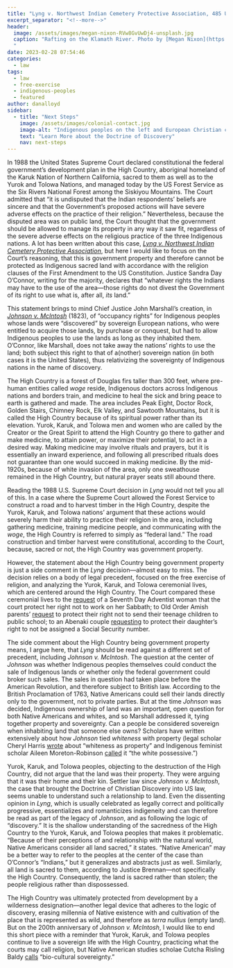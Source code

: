 ```yaml
---
title: "Lyng v. Northwest Indian Cemetery Protective Association, 485 U.S. 439"
excerpt_separator: "<!--more-->"
header:
  image: /assets/images/megan-nixon-RVw8GvUwDj4-unsplash.jpg
  caption: "Rafting on the Klamath River. Photo by [Megan Nixon](https://unsplash.com/@megnixon?utm_source=unsplash&utm_medium=referral&utm_content=creditCopyText) on [Unsplash](https://unsplash.com/photos/RVw8GvUwDj4?utm_source=unsplash&utm_medium=referral&utm_content=creditCopyText)
  "
date: 2023-02-28 07:54:46
categories:
  - law
tags:
  - law
  - free-exercise
  - indigenous-peoples
  - featured
author: danalloyd
sidebar:
  - title: "Next Steps"
    image: /assets/images/colonial-contact.jpg
    image-alt: "Indigenous peoples on the left and European Christian colonizers on the right planting a cross. In the middle is Mother Earth."
    text: "Learn More about the Doctrine of Discovery"
    nav: next-steps 
---
```


In 1988 the United States Supreme Court declared constitutional the federal government’s development plan in the High Country, aboriginal homeland of the Karuk Nation of Northern California, sacred to them as well as to the Yurok and Tolowa Nations, and managed today by the US Forest Service as the Six Rivers National Forest among the Siskiyou Mountains. The Court admitted that “it is undisputed that the Indian respondents’ beliefs are sincere and that the Government’s proposed actions will have severe adverse effects on the practice of their religion.” Nevertheless, because the disputed area was on public land, the Court thought that the government should be allowed to manage its property in any way it saw fit, regardless of the severe adverse effects on the religious practice of the three Indigenous nations. A lot has been written about this case, [_Lyng v. Northwest Indian Cemetery Protective Association_](https://www.oyez.org/cases/1987/86-1013), but here I would like to focus on the Court’s reasoning, that this is government property and therefore cannot be protected as Indigenous sacred land with accordance with the religion clauses of the First Amendment to the US Constitution. Justice Sandra Day O’Connor, writing for the majority, declares that “whatever rights the Indians may have to the use of the area&mdash;those rights do not divest the Government of its right to use what is, after all, _its_ land.”
<!--more-->

This statement brings to mind Chief Justice John Marshall’s creation, in [_Johnson v. McIntosh_](/johnson-v-mcintosh/) (1823), of “occupancy rights” for Indigenous peoples whose lands were “discovered” by sovereign European nations, who were entitled to acquire those lands, by purchase or conquest, but had to allow Indigenous peoples to use the lands as long as they inhabited them. O’Connor, like Marshall, does not take away the nations’ rights to use the land; both subject this right to that of a(nother) sovereign nation (in both cases it is the United States), thus relativizing the sovereignty of Indigenous nations in the name of discovery.

The High Country is a forest of Douglas firs taller than 300 feet, where pre-human entities called _woge_ reside, Indigenous doctors across Indigenous nations and borders train, and medicine to heal the sick and bring peace to earth is gathered and made. The area includes Peak Eight, Doctor Rock, Golden Stairs, Chimney Rock, Elk Valley, and Sawtooth Mountains, but it is called the High Country because of its spiritual power rather than its elevation. Yurok, Karuk, and Tolowa men and women who are called by the Creator or the Great Spirit to attend the High Country go there to gather and make medicine, to attain power, or maximize their potential, to act in a desired way. Making medicine may involve rituals and prayers, but it is essentially an inward experience, and following all prescribed rituals does not guarantee than one would succeed in making medicine. By the mid-1920s, because of white invasion of the area, only one sweathouse remained in the High Country, but natural prayer seats still abound there.

Reading the 1988 U.S. Supreme Court decision in _Lyng_ would not tell you all of this. In a case where the Supreme Court allowed the Forest Service to construct a road and to harvest timber in the High Country, despite the Yurok, Karuk, and Tolowa nations’ argument that these actions would severely harm their ability to practice their religion in the area, including gathering medicine, training medicine people, and communicating with the _woge_, the High Country is referred to simply as “federal land.” The road construction and timber harvest were constitutional, according to the Court, because, sacred or not, the High Country was government property.

However, the statement about the High Country being government property is just a side comment in the _Lyng_ decision—almost easy to miss. The decision relies on a body of legal precedent, focused on the free exercise of religion, and analyzing the Yurok, Karuk, and Tolowa ceremonial lives, which are centered around the High Country. The Court compared these ceremonial lives to the [request](https://www.oyez.org/cases/1962/526) of a Seventh Day Adventist woman that the court protect her right not to work on her Sabbath; to Old Order Amish parents’ [request](https://www.oyez.org/cases/1971/70-110) to protect their right not to send their teenage children to public school; to an Abenaki couple [requesting](https://www.oyez.org/cases/1985/84-780) to protect their daughter’s right to not be assigned a Social Security number.

The side comment about the High Country being government property means, I argue here, that _Lyng_ should be read against a different set of precedent, including _Johnson v. McIntosh_. The question at the center of _Johnson_ was whether Indigenous peoples themselves could conduct the sale of Indigenous lands or whether only the federal government could broker such sales. The sales in question had taken place before the American Revolution, and therefore subject to British law. According to the British Proclamation of 1763, Native Americans could sell their lands directly only to the government, not to private parties. But at the time _Johnson_ was decided, Indigenous ownership of land was an important, open question for both Native Americans and whites, and so Marshall addressed it, tying together property and sovereignty. Can a people be considered sovereign when inhabiting land that someone else owns? Scholars have written extensively about how _Johnson_ tied _whiteness_ with property (legal scholar Cheryl Harris [wrote](https://harvardlawreview.org/1993/06/whiteness-as-property/) about “whiteness as property” and Indigenous feminist scholar Aileen Moreton-Robinson [called](https://www.upress.umn.edu/book-division/books/the-white-possessive) it “the white possessive.”)

Yurok, Karuk, and Tolowa peoples, objecting to the destruction of the High Country, did not argue that the land was their property. They were arguing that it was their home and their kin. Settler law since _Johnson v. McIntosh_, the case that brought the Doctrine of Christian Discovery into US law, seems unable to understand such a relationship to land. Even the dissenting opinion in _Lyng_, which is usually celebrated as legally correct and politically progressive, essentializes and romanticizes indigeneity and can therefore be read as part of the legacy of _Johnson_, and as following the logic of “discovery.” It is the shallow understanding of the sacredness of the High Country to the Yurok, Karuk, and Tolowa peoples that makes it problematic. “Because of their perceptions of and relationship with the natural world, Native Americans consider all land sacred,” it states. “Native American” may be a better way to refer to the peoples at the center of the case than O’Connor’s “Indians,” but it generalizes and abstracts just as well. Similarly, all land is sacred to them, according to Justice Brennan—not specifically the High Country. Consequently, the land is sacred rather than stolen; the people religious rather than dispossessed.

The High Country was ultimately protected from development by a wilderness designation—another legal device that adheres to the logic of discovery, erasing millennia of Native existence with and cultivation of the place that is represented as wild, and therefore as _terra nullius_ (empty land). But on the 200th anniversary of _Johnson v. McIntosh_, I would like to end this short piece with a reminder that Yurok, Karuk, and Tolowa peoples continue to live a sovereign life with the High Country, practicing what the courts may call religion, but Native American studies scholae Cutcha Risling Baldy [calls](https://ecologicalprocesses.springeropen.com/articles/10.1186/2192-1709-2-17) “bio-cultural sovereignty.”